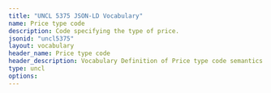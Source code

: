 ```yaml
---
title: "UNCL 5375 JSON-LD Vocabulary"
name: Price type code
description: Code specifying the type of price.
jsonid: "uncl5375"
layout: vocabulary
header_name: Price type code
header_description: Vocabulary Definition of Price type code semantics in HTML format. JSON-LD format is available at [uncl5375.jsonld](/vocabulary/uncl5375.jsonld)
type: uncl
options:
---
```

